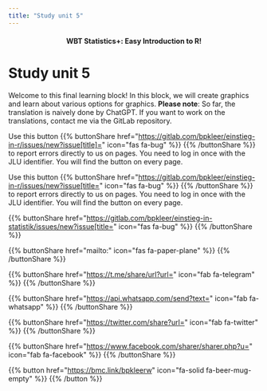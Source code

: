 ```yaml
---
title: "Study unit 5"
---
```


<center><h4>WBT Statistics+: Easy Introduction to R!</h4></center>

# Study unit 5

Welcome to this final learning block! In this block, we will create graphics and learn about various options for graphics. **Please note**: So far, the translation is naively done by ChatGPT. If you want to work on the translations, contact me via the GitLab repository.

Use this button {{% buttonShare href="https://gitlab.com/bpkleer/einstieg-in-r/issues/new?issue[title]=" icon="fas fa-bug" %}} {{% /buttonShare %}} to report errors directly to us on pages. You need to log in once with the JLU identifier. You will find the button on every page.

Use this button {{% buttonShare href="https://gitlab.com/bpkleer/einstieg-in-r/issues/new?issue[title=" icon="fas fa-bug" %}} {{% /buttonShare %}} to report errors directly to us on pages. You need to log in once with the JLU identifier. You will find the button on every page.

{{% buttonShare href="https://gitlab.com/bpkleer/einstieg-in-statistik/issues/new?issue[title=" icon="fas fa-bug" %}} {{% /buttonShare %}} 

{{% buttonShare href="mailto:" icon="fas fa-paper-plane" %}} {{% /buttonShare %}}

{{% buttonShare href="https://t.me/share/url?url=" icon="fab fa-telegram" %}} {{% /buttonShare %}}

{{% buttonShare href="https://api.whatsapp.com/send?text=" icon="fab fa-whatsapp" %}} {{% /buttonShare %}}

{{% buttonShare href="https://twitter.com/share?url=" icon="fab fa-twitter" %}} {{% /buttonShare %}}

{{% buttonShare href="https://www.facebook.com/sharer/sharer.php?u=" icon="fab fa-facebook" %}} {{% /buttonShare %}}

{{% button href="https://bmc.link/bpkleerw" icon="fa-solid fa-beer-mug-empty" %}} {{% /button %}}
